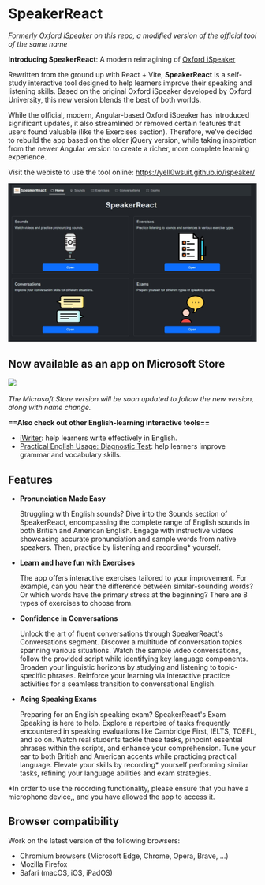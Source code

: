 # SpeakerReact

*Formerly Oxford iSpeaker on this repo, a modified version of the official tool of the same name*

**Introducing SpeakerReact**: A modern reimagining of [Oxford iSpeaker](https://www.oxfordlearnersdictionaries.com/about/get-premium/ispeaker)

Rewritten from the ground up with React + Vite, **SpeakerReact** is a self-study interactive tool designed to help learners improve their speaking and listening skills. Based on the original Oxford iSpeaker developed by Oxford University, this new version blends the best of both worlds.

While the official, modern, Angular-based Oxford iSpeaker has introduced significant updates, it also streamlined or removed certain features that users found valuable (like the Exercises section). Therefore, we’ve decided to rebuild the app based on the older jQuery version, while taking inspiration from the newer Angular version to create a richer, more complete learning experience.

Visit the webiste to use the tool online: <https://yell0wsuit.github.io/ispeaker/>

![](./public/images/homepage_screenshot.png)

## Now available as an app on Microsoft Store

<a href="https://apps.microsoft.com/store/detail/9PNK809K6635?launch=true&mode=mini">
 <img width="300px" src="https://get.microsoft.com/images/en-us%20dark.svg"/>
</a>

*The Microsoft Store version will be soon updated to follow the new version, along with name change.*

**==Also check out other English-learning interactive tools==**

- [iWriter](http://github.com/yell0wsuit/iwriter): help learners write effectively in English.
- [Practical English Usage: Diagnostic Test](http://github.com/yell0wsuit/oxford-peu-diagnostics): help learners improve grammar and vocabulary skills.

## Features

- **Pronunciation Made Easy**

  Struggling with English sounds? Dive into the Sounds section of SpeakerReact, encompassing the complete range of English sounds in both British and American English. Engage with instructive videos showcasing accurate pronunciation and sample words from native speakers. Then, practice by listening and recording* yourself.

- **Learn and have fun with Exercises**

  The app offers interactive exercises tailored to your improvement. For example, can you hear the difference between similar-sounding words? Or which words have the primary stress at the beginning? There are 8 types of exercises to choose from.

- **Confidence in Conversations**

  Unlock the art of fluent conversations through SpeakerReact's Conversations segment. Discover a multitude of conversation topics spanning various situations. Watch the sample video conversations, follow the provided script while identifying key language components. Broaden your linguistic horizons by studying and listening to topic-specific phrases. Reinforce your learning via interactive practice activities for a seamless transition to conversational English.

- **Acing Speaking Exams**

  Preparing for an English speaking exam? SpeakerReact's Exam Speaking is here to help. Explore a repertoire of tasks frequently encountered in speaking evaluations like Cambridge First, IELTS, TOEFL, and so on. Watch real students tackle these tasks, pinpoint essential phrases within the scripts, and enhance your comprehension. Tune your ear to both British and American accents while practicing practical language. Elevate your skills by recording* yourself performing similar tasks, refining your language abilities and exam strategies.

*In order to use the recording functionality, please ensure that you have a microphone device,, and you have allowed the app to access it.

## Browser compatibility

Work on the latest version of the following browsers:

- Chromium browsers (Microsoft Edge, Chrome, Opera, Brave, ...)
- Mozilla Firefox
- Safari (macOS, iOS, iPadOS)
